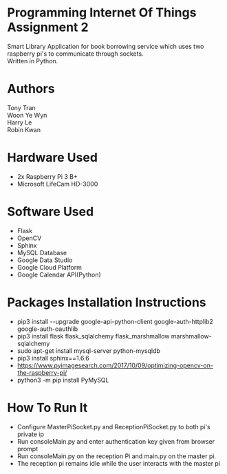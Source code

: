 # Programming Internet Of Things Assignment 2
Smart Library
Application for book borrowing service which uses two raspberry pi's to communicate through sockets.<br/>
Written in Python.

# Authors
Tony Tran<br/>
Woon Ye Wyn<br/>
Harry Le<br/>
Robin Kwan<br/>

# Hardware Used
* 2x Raspberry Pi 3 B+
* Microsoft LifeCam HD-3000

# Software Used
* Flask
* OpenCV
* Sphinx
* MySQL Database
* Google Data Studio
* Google Cloud Platform
* Google Calendar API(Python)

# Packages Installation Instructions
* pip3 install --upgrade google-api-python-client google-auth-httplib2 google-auth-oauthlib
* pip3 install flask flask_sqlalchemy flask_marshmallow marshmallow-sqlalchemy
* sudo apt-get install mysql-server python-mysqldb
* pip3 install sphinx==1.6.6
* https://www.pyimagesearch.com/2017/10/09/optimizing-opencv-on-the-raspberry-pi/
* python3 -m pip install PyMySQL

# How To Run It
* Configure MasterPiSocket.py and ReceptionPiSocket.py to both pi's private ip
* Run consoleMain.py and enter authentication key given from browser prompt
* Run consoleMain.py on the reception Pi and main.py on the master pi.
* The reception pi remains idle while the user interacts with the master pi
